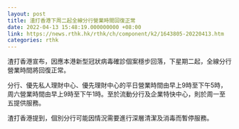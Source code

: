 ```yaml
---
layout: post
title: 渣打香港下周二起全線分行營業時間回復正常
date: 2022-04-13 15:48:19.000000000 +08:00
link: https://news.rthk.hk/rthk/ch/component/k2/1643805-20220413.htm
categories: rthk
---
```


渣打香港宣布，因應本港新型冠狀病毒確診個案穩步回落，下星期二起，全線分行營業時間將回復正常。

分行、優先私人理財中心、優先理財中心的平日營業時間由早上9時至下午5時，周六營業時間由早上9時至下午1時。至於流動分行及企業特快中心，則於周一至五提供服務。

渣打香港提到，個別分行可能因情況需要進行深層清潔及消毒而暫停服務。
